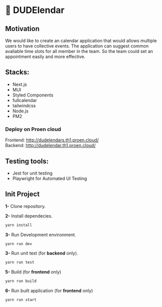 # 📅 DUDElendar

## Motivation
We would like to create an calendar application that would allows multiple users to have collective events. The application can suggest common avaliable time slots for all member in the team. So the team could set an appointment easily and more effective.

## Stacks: 
- Next.js
- MUI
- Styled Components
- fullcalendar
- tailwindcss
- Node.js
- PM2

### Deploy on Proen cloud

Frontend: http://dudelendars.th1.proen.cloud/<br />
Backend: http://dudelendar.th1.proen.cloud/

## Testing tools:
- Jest for unit testing
- Playwright for Automated UI Testing

## Init Project

**1-** Clone repository.

**2-** Install dependecies.
```js
yarn install
```

**3-** Run Development environment.
```js
yarn run dev
```
**3-** Run unit test (for **backend** only).
```js
yarn run test
```

**5-** Build (for **frontend** only)
```js
yarn run build
```

**6-** Run built application (for **frontend** only)
```js
yarn run start
```

